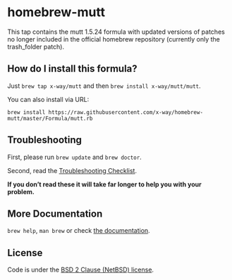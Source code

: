 # homebrew-mutt

This tap contains the mutt 1.5.24 formula with updated versions of patches no longer included in the official homebrew repository (currently only the trash_folder patch).

## How do I install this formula?

Just `brew tap x-way/mutt` and then `brew install x-way/mutt/mutt`.

You can also install via URL:
```
brew install https://raw.githubusercontent.com/x-way/homebrew-mutt/master/Formula/mutt.rb
```

## Troubleshooting
First, please run `brew update` and `brew doctor`.

Second, read the [Troubleshooting Checklist](https://github.com/Homebrew/homebrew/blob/master/share/doc/homebrew/Troubleshooting.md#troubleshooting).

**If you don’t read these it will take far longer to help you with your problem.**

## More Documentation

`brew help`, `man brew` or check [the documentation](https://github.com/Homebrew/homebrew/tree/master/share/doc/homebrew#readme).

## License
Code is under the [BSD 2 Clause (NetBSD) license](https://github.com/x-way/homebrew-mutt/tree/master/LICENSE.txt).
